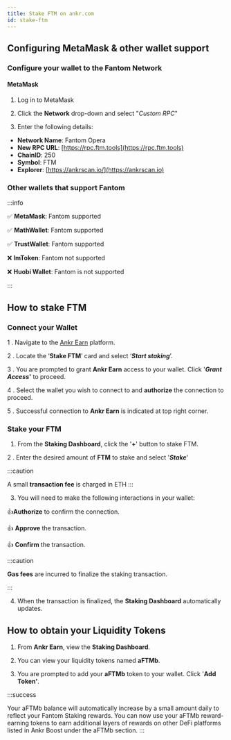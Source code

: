 ```yaml
---
title: Stake FTM on ankr.com
id: stake-ftm
---
```


## Configuring MetaMask & other wallet support

### Configure your wallet to the Fantom Network

#### MetaMask

1. Log in to MetaMask

2. Click the **Network** drop-down and select "*Custom RPC*"
    
3. Enter the following details:

* **Network Name**: Fantom Opera
* **New RPC URL**: [https://rpc.ftm.tools](https://rpc.ftm.tools)
* **ChainID**: 250
* **Symbol**: FTM
* **Explorer**: [https://ankrscan.io/](https://ankrscan.io)

### Other wallets that support Fantom

:::info

:white_check_mark: **MetaMask**: Fantom supported

:white_check_mark: **MathWallet**: Fantom supported

:white_check_mark: **TrustWallet**: Fantom supported

:x: **ImToken**: Fantom not supported

:x: **Huobi Wallet**: Fantom is not supported

:::

## How to stake FTM

### Connect your Wallet

1 . Navigate to the [Ankr Earn](https://stakefi.ankr.com/liquid-staking/launchpad) platform. 
 
2 . Locate the ‘**Stake FTM**’ card and select ‘_**Start staking**_’.

3 . You are prompted to grant **Ankr Earn** access to your wallet. Click '_**Grant Access**_**'** to proceed.

4 . Select the wallet you wish to connect to and **authorize** the connection to proceed.

5 . Successful connection to **Ankr Earn** is indicated at top right corner.

### Stake your FTM

1. From the **Staking Dashboard**, click the '**+**' button to stake FTM.

2 . Enter the desired amount of **FTM** to stake and select '_**Stake**_'

:::caution

A small **transaction fee** is charged in ETH
:::

3. You will need to make the following interactions in your wallet:

:thumbsup:**Authorize** to confirm the connection.

:thumbsup: **Approve** the transaction.

:thumbsup: **Confirm** the transaction.

:::caution

**Gas fees** are incurred to finalize the staking transaction.

:::

4. When the transaction is finalized, the **Staking Dashboard** automatically updates.

## How to obtain your Liquidity Tokens 

1. From **Ankr Earn**, view the **Staking Dashboard**. 

2. You can view your liquidity tokens named **aFTMb**. 

3. You are prompted to add your **aFTMb** token to your wallet. Click '**Add Token'**.

:::success

Your aFTMb balance will automatically increase by a small amount daily to reflect your Fantom Staking rewards. You can now use your aFTMb reward-earning tokens to earn additional layers of rewards on other DeFi platforms listed in Ankr Boost under the aFTMb section.
:::